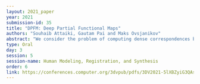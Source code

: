 ```yaml
---
layout: 2021_paper
year: 2021
submission-id: 35
title: "DPFM: Deep Partial Functional Maps"
authors: "Souhaib Attaiki, Gautam Pai and Maks Ovsjanikov"
abstract: "We consider the problem of computing dense correspondences between non-rigid shapes with potentially significant partiality. Existing formulations tackle this problem through heavy manifold optimization in the spectral domain, given hand-crafted shape descriptors. In this paper, we propose the first learning method aimed directly at partial non-rigid shape correspondence. Our approach uses the functional map framework and learns descriptors directly from the data, thus both improving robustness and accuracy in challenging cases. Furthermore, unlike existing techniques, our method is also applicable for partial-to-partial non-rigid matching, in which the overlapping of the region on both shapes is unknown a priori. We demonstrate that the resulting method is data efficient, and achieves state of the art results on several benchmark datasets. Our code and data will be released after publication."
type: Oral
day: 3
session: 5
session-name: Human Modeling, Registration, and Synthesis
order: 6
link: https://conferences.computer.org/3dvpub/pdfs/3DV2021-5lXBZyiG3QAsRBKXHIjqU8/268800a299/268800a299.pdf
---
```

